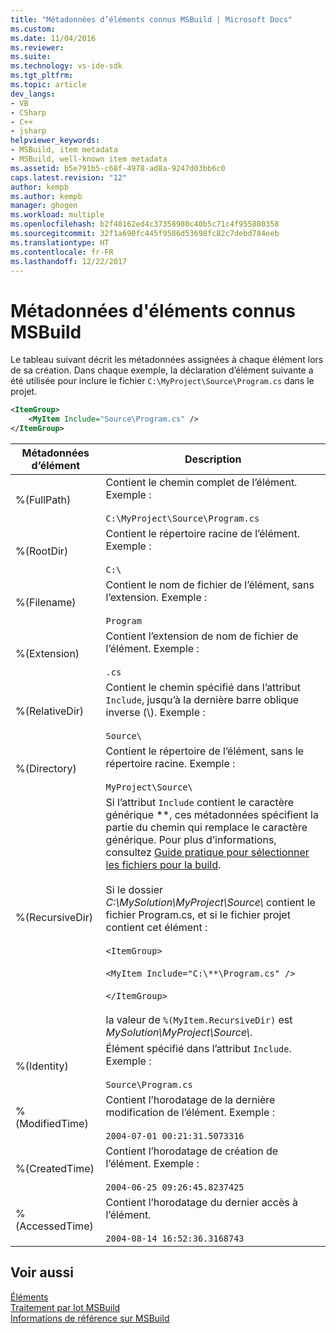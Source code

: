 ```yaml
---
title: "Métadonnées d’éléments connus MSBuild | Microsoft Docs"
ms.custom: 
ms.date: 11/04/2016
ms.reviewer: 
ms.suite: 
ms.technology: vs-ide-sdk
ms.tgt_pltfrm: 
ms.topic: article
dev_langs:
- VB
- CSharp
- C++
- jsharp
helpviewer_keywords:
- MSBuild, item metadata
- MSBuild, well-known item metadata
ms.assetid: b5e791b5-c68f-4978-ad8a-9247d03bb6c0
caps.latest.revision: "12"
author: kempb
ms.author: kempb
manager: ghogen
ms.workload: multiple
ms.openlocfilehash: b2f48162ed4c37358980c40b5c71c4f955880358
ms.sourcegitcommit: 32f1a690fc445f9586d53698fc82c7debd784eeb
ms.translationtype: HT
ms.contentlocale: fr-FR
ms.lasthandoff: 12/22/2017
---
```

# <a name="msbuild-well-known-item-metadata"></a>Métadonnées d'éléments connus MSBuild
Le tableau suivant décrit les métadonnées assignées à chaque élément lors de sa création. Dans chaque exemple, la déclaration d’élément suivante a été utilisée pour inclure le fichier `C:\MyProject\Source\Program.cs` dans le projet.  
  
```xml  
<ItemGroup>  
    <MyItem Include="Source\Program.cs" />  
</ItemGroup>  
```  
  
|Métadonnées d’élément|Description|  
|-------------------|-----------------|  
|%(FullPath)|Contient le chemin complet de l’élément. Exemple :<br /><br /> `C:\MyProject\Source\Program.cs`|  
|%(RootDir)|Contient le répertoire racine de l’élément. Exemple :<br /><br /> `C:\`|  
|%(Filename)|Contient le nom de fichier de l’élément, sans l’extension. Exemple :<br /><br /> `Program`|  
|%(Extension)|Contient l’extension de nom de fichier de l’élément. Exemple :<br /><br /> `.cs`|  
|%(RelativeDir)|Contient le chemin spécifié dans l’attribut `Include`, jusqu’à la dernière barre oblique inverse (\\). Exemple :<br /><br /> `Source\`|  
|%(Directory)|Contient le répertoire de l’élément, sans le répertoire racine. Exemple :<br /><br /> `MyProject\Source\`|  
|%(RecursiveDir)|Si l’attribut `Include` contient le caractère générique \*\*, ces métadonnées spécifient la partie du chemin qui remplace le caractère générique. Pour plus d’informations, consultez [Guide pratique pour sélectionner les fichiers pour la build](../msbuild/how-to-select-the-files-to-build.md).<br /><br /> Si le dossier *C:\MySolution\MyProject\Source\\* contient le fichier Program.cs, et si le fichier projet contient cet élément :<br /><br /> `<ItemGroup>`<br /><br /> `<MyItem Include="C:\**\Program.cs" />`<br /><br /> `</ItemGroup>`<br /><br /> la valeur de `%(MyItem.RecursiveDir)` est *MySolution\MyProject\Source\\*.|  
|%(Identity)|Élément spécifié dans l’attribut `Include`. Exemple :<br /><br /> `Source\Program.cs`|  
|%(ModifiedTime)|Contient l’horodatage de la dernière modification de l’élément. Exemple :<br /><br /> `2004-07-01 00:21:31.5073316`|  
|%(CreatedTime)|Contient l’horodatage de création de l’élément. Exemple :<br /><br /> `2004-06-25 09:26:45.8237425`|  
|%(AccessedTime)|Contient l’horodatage du dernier accès à l’élément.<br /><br /> `2004-08-14 16:52:36.3168743`|  
  
## <a name="see-also"></a>Voir aussi  
 [Éléments](../msbuild/msbuild-items.md)   
 [Traitement par lot MSBuild](../msbuild/msbuild-batching.md)   
 [Informations de référence sur MSBuild](../msbuild/msbuild-reference.md)